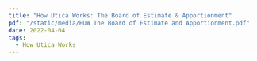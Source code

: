 ```yaml
---
title: "How Utica Works: The Board of Estimate & Apportionment"
pdf: "/static/media/HUW The Board of Estimate and Apportionment.pdf"
date: 2022-04-04
tags:
  - How Utica Works
---
```

